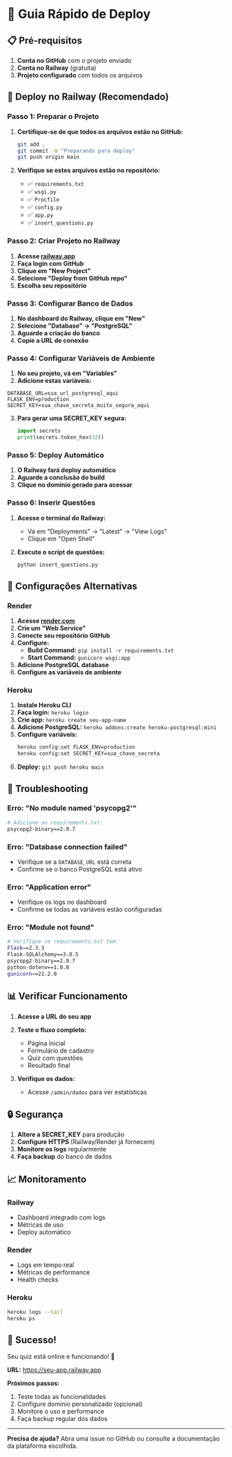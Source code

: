 # 🚀 Guia Rápido de Deploy

## 📋 Pré-requisitos

1. **Conta no GitHub** com o projeto enviado
2. **Conta no Railway** (gratuita)
3. **Projeto configurado** com todos os arquivos

## 🎯 Deploy no Railway (Recomendado)

### Passo 1: Preparar o Projeto

1. **Certifique-se de que todos os arquivos estão no GitHub:**
   ```bash
   git add .
   git commit -m "Preparando para deploy"
   git push origin main
   ```

2. **Verifique se estes arquivos estão no repositório:**
   - ✅ `requirements.txt`
   - ✅ `wsgi.py`
   - ✅ `Procfile`
   - ✅ `config.py`
   - ✅ `app.py`
   - ✅ `insert_questions.py`

### Passo 2: Criar Projeto no Railway

1. **Acesse [railway.app](https://railway.app)**
2. **Faça login com GitHub**
3. **Clique em "New Project"**
4. **Selecione "Deploy from GitHub repo"**
5. **Escolha seu repositório**

### Passo 3: Configurar Banco de Dados

1. **No dashboard do Railway, clique em "New"**
2. **Selecione "Database" → "PostgreSQL"**
3. **Aguarde a criação do banco**
4. **Copie a URL de conexão**

### Passo 4: Configurar Variáveis de Ambiente

1. **No seu projeto, vá em "Variables"**
2. **Adicione estas variáveis:**

```env
DATABASE_URL=sua_url_postgresql_aqui
FLASK_ENV=production
SECRET_KEY=sua_chave_secreta_muito_segura_aqui
```

3. **Para gerar uma SECRET_KEY segura:**
   ```python
   import secrets
   print(secrets.token_hex(32))
   ```

### Passo 5: Deploy Automático

1. **O Railway fará deploy automático**
2. **Aguarde a conclusão do build**
3. **Clique no domínio gerado para acessar**

### Passo 6: Inserir Questões

1. **Acesse o terminal do Railway:**
   - Vá em "Deployments" → "Latest" → "View Logs"
   - Clique em "Open Shell"

2. **Execute o script de questões:**
   ```bash
   python insert_questions.py
   ```

## 🔧 Configurações Alternativas

### Render

1. **Acesse [render.com](https://render.com)**
2. **Crie um "Web Service"**
3. **Conecte seu repositório GitHub**
4. **Configure:**
   - **Build Command:** `pip install -r requirements.txt`
   - **Start Command:** `gunicorn wsgi:app`
5. **Adicione PostgreSQL database**
6. **Configure as variáveis de ambiente**

### Heroku

1. **Instale Heroku CLI**
2. **Faça login:** `heroku login`
3. **Crie app:** `heroku create seu-app-name`
4. **Adicione PostgreSQL:** `heroku addons:create heroku-postgresql:mini`
5. **Configure variáveis:**
   ```bash
   heroku config:set FLASK_ENV=production
   heroku config:set SECRET_KEY=sua_chave_secreta
   ```
6. **Deploy:** `git push heroku main`

## 🐛 Troubleshooting

### Erro: "No module named 'psycopg2'"
```bash
# Adicione ao requirements.txt:
psycopg2-binary==2.9.7
```

### Erro: "Database connection failed"
- Verifique se a `DATABASE_URL` está correta
- Confirme se o banco PostgreSQL está ativo

### Erro: "Application error"
- Verifique os logs no dashboard
- Confirme se todas as variáveis estão configuradas

### Erro: "Module not found"
```bash
# Verifique se requirements.txt tem:
Flask==2.3.3
Flask-SQLAlchemy==3.0.5
psycopg2-binary==2.9.7
python-dotenv==1.0.0
gunicorn==21.2.0
```

## 📊 Verificar Funcionamento

1. **Acesse a URL do seu app**
2. **Teste o fluxo completo:**
   - Página inicial
   - Formulário de cadastro
   - Quiz com questões
   - Resultado final

3. **Verifique os dados:**
   - Acesse `/admin/dados` para ver estatísticas

## 🔒 Segurança

1. **Altere a SECRET_KEY** para produção
2. **Configure HTTPS** (Railway/Render já fornecem)
3. **Monitore os logs** regularmente
4. **Faça backup** do banco de dados

## 📈 Monitoramento

### Railway
- Dashboard integrado com logs
- Métricas de uso
- Deploy automático

### Render
- Logs em tempo real
- Métricas de performance
- Health checks

### Heroku
```bash
heroku logs --tail
heroku ps
```

## 🎉 Sucesso!

Seu quiz está online e funcionando! 🚀

**URL:** https://seu-app.railway.app

**Próximos passos:**
1. Teste todas as funcionalidades
2. Configure domínio personalizado (opcional)
3. Monitore o uso e performance
4. Faça backup regular dos dados

---

**Precisa de ajuda?** Abra uma issue no GitHub ou consulte a documentação da plataforma escolhida.
